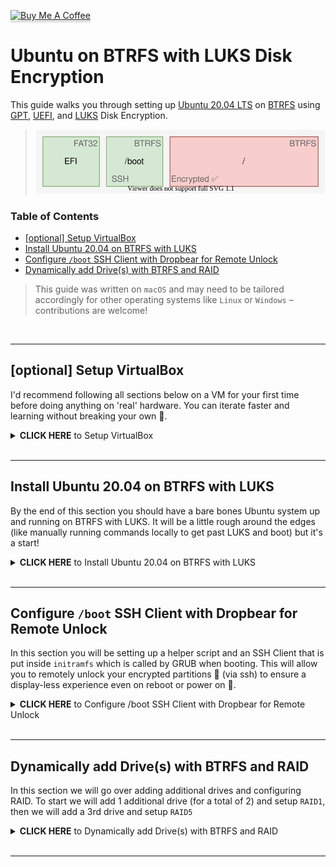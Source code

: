 <a href="https://www.buymeacoffee.com/BinaryShrub" target="_blank"><img src="https://www.buymeacoffee.com/assets/img/custom_images/orange_img.png" alt="Buy Me A Coffee" style="height: 41px !important;width: 174px !important;box-shadow: 0px 3px 2px 0px rgba(190, 190, 190, 0.5) !important;-webkit-box-shadow: 0px 3px 2px 0px rgba(190, 190, 190, 0.5) !important;" ></a>

# Ubuntu on BTRFS with LUKS Disk Encryption
This guide walks you through setting up [Ubuntu 20.04 LTS](https://wiki.ubuntu.com/FocalFossa/ReleaseNotes) on [BTRFS](https://btrfs.wiki.kernel.org/index.php/Main_Page) using [GPT](https://en.wikipedia.org/wiki/GUID_Partition_Table), [UEFI](https://en.wikipedia.org/wiki/Unified_Extensible_Firmware_Interface), and [LUKS](https://gitlab.com/cryptsetup/cryptsetup/blob/master/README.md) Disk Encryption.

> [![](assets/partitions.svg)](https://app.diagrams.net/?lightbox=1&highlight=0000ff&edit=_blank&layers=1&nav=1&title=Untitled%20Diagram.drawio#R5Zhdb5swFIZ%2FDZeRAAMjlyVN1krrJoVKu3bAAWsGM8dpyH79jsF8JVRt1CRd10SK7PfYx%2BZ9bAwx0CwrvwpcpA88Jsywzbg00K1h257nwq8S9lpAXi0kgsa1ZHVCSP8QLZpa3dKYbAYNJedM0mIoRjzPSSQHGhaC74bN1pwNRy1wQo6EMMLsWP1JY5nWqu%2BanX5HaJI2I1umjmS4aayFTYpjvutJaG6gmeBc1qWsnBGmvGt8qfstnom2ExMkl6%2FpUFL8Yxl%2Fm9DvD%2FcWYssUPbkTy6%2FTPGG21VesZyv3jQWCb%2FOYqCymgYJdSiUJCxyp6A6Yg5bKjEHNguKa51JTtE1dn3HGRZUL1R%2FQMaNJDloEsydCNaSM9RquXfUFfSMF%2F0V6Ea%2F6QETPnAhJymc9sVqnYYUSnhEp9tCk6dDA0avT8nV917F2mqWY9jhPtYb18kra1B0BKGgIJwBxRnh4DEYNVlBIZHXdtaCsHZDyfm95E5hsKgg30MDyi7ILNlnmi%2FsmEUy0zjXMD3JvzDctiiHb2CV%2B7Iyx9e0VOhtbdMB2eszWH0H75VJox7baRdAqcOq28l%2FjtQ%2B37nvjnV4R73uhXfsRiaIxtCvfdVzzPGiR9TJae%2ByufDG2zWA9uMHjchGCyThTluWrTTFmNpggh442B5%2Bopx0opyg8b9xoPaNxrHoHgsBCwKsqkzK24DSX1YW5geHeqlRbyevF0h69FzonHe9lIt4IEPtiQKzPDcR2%2FjUg9hGQxc0jsj8LEOsVO8S9KpDRJ8kBi3keiX0h4SyAWcxtYzozfPcEQIysPwyfwzOl3UA9PtOr8vGO%2BITh3Qnut29OH8L%2Fw8e1Mf%2Bd8%2FgP1e6tuor1%2FppA878%3D)

### Table of Contents
* [[optional] Setup VirtualBox](#[optional]-Setup-VirtualBox)
* [Install Ubuntu 20.04 on BTRFS with LUKS](#Install-Ubuntu-20.04-on-BTRFS-with-LUKS)
* [Configure `/boot` SSH Client with Dropbear for Remote Unlock](#Configure-`/boot`-SSH-Client-with-Dropbear-for-Remote-Unlock)
* [Dynamically add Drive(s) with BTRFS and RAID](#Dynamically-add-Drive(s)-with-BTRFS-and-RAID)


> This guide was written on `macOS` and may need to be tailored accordingly for other operating systems like `Linux` or `Windows` – contributions are welcome!

<br/>

---

## [optional] Setup VirtualBox
I'd recommend following all sections below on a VM for your first time before doing anything on 'real' hardware. You can iterate faster and learning without breaking your own 💩.

<details><summary><span style="font-weight:bold">CLICK HERE</span> to Setup VirtualBox</summary><p>

### Install VirtualBox
1. Download and install [VirtualBox](https://www.virtualbox.org/wiki/Downloads)
    ``` sh
    brew cask install virtualbox
    ```
### Create a new VM
1. Launch VirtualBox, click `New`:</br></br>**Type:** `Linux`</br>**Version:** `Ubuntu (64-bit)`
    ![](assets/vb-new.png)
1. Continue with defaults (which should include a **10 GB** virtual drive)

### Configure and Launch new VM
1. Select VM from step above and click `Settings`
2. Navigate to **System > Motherboard** 
3. Check `Enable EFI (special OSes only)`
    ![](assets/vb-mobo.png)
4. Navigate to **Storage** and attach `ubuntu-20.04-desktop-amd64.iso` as a new Optical Drive:
    ![](assets/vb-storage.png)
5. Navigate to **Network** and change to `Bridged Adapter` so the VM will get an IP Address from your router instead of your computer:
    ![](assets/vb-bridged.png)
6. [optional] Increase VM performance 
   > I put my numbers below but do what suites you
   
   **Base Memory:** `2048 MB`</br>**Processor(s)** `4`</br>**Video Memory:** `128 MB`
7. Click `OK` to save settings
8. Click `Start`
9.  [optional] Change VM to Scaled Mode (View > Scaled Mode) for a better viewing experience
10. You should be off to the races 🏇</br>
![](assets/vb-launch.png)

</p></details>
<br/>

---

## Install Ubuntu 20.04 on BTRFS with LUKS
By the end of this section you should have a bare bones Ubuntu system up and running on BTRFS with LUKS. It will be a little rough around the edges (like manually running commands locally to get past LUKS and boot) but it's a start!

<details><summary><span style="font-weight:bold">CLICK HERE</span>  to Install Ubuntu 20.04 on BTRFS with LUKS</summary>
<p>

<p align="center"><img src="assets/letsdothis.png"/></p>

### Download Ubuntu 20.04 LTS image
[https://releases.ubuntu.com/20.04/ubuntu-20.04-desktop-amd64.iso](https://releases.ubuntu.com/20.04/ubuntu-20.04-desktop-amd64.iso)
### Launch 'Try Ubuntu' from Installer USB/CD
1. If you are not going the VirtualBox VM route you will need to [build an Ubuntu Live USB](https://ubuntu.com/tutorials/tutorial-create-a-usb-stick-on-ubuntu) from `ubuntu-20.04-desktop-amd64.iso` and launch into it.
2. Start your system, boot to the attached Ubuntu environment, and select `Try Ubuntu` once fully loaded.
3. Open `terminal` (Ctrl+Opt+T on macOS) and run `lsblk` to list out your block devices and locate the drive you will be installing Ubuntu on – in my case `sda`.</br>
![](assets/vb-lsblk.png)
    > Jot down your disk name, if it's different than mine, and use it for the remainder of this guide
4. Launch interactive sudo `sudo -i` in terminal – it's time to get our hands dirty 🙌.

### Create Disk Partitions
1. Launch `parted` in interactive sudo to setup a `GPT` partition table and create our three partitions: `EFI`, `/boot`, and `/`.</br>
    ``` sh
    parted /dev/sda
        mklabel gpt
        mkpart primary 1MiB 513MiB
        mkpart primary 513MiB 1026MiB
        mkpart primary 1026MiB 100%
        print
        quit
    ```

    ![](assets/parted.png)

    > If you dont have a UEFI system (BIOS, like myself) then you will need to do something slightly different for the first partition:
    > ``` sh
    > parted /dev/sda
    >   mklabel gpt
    >    mkpart primary 1MiB 2MiB
    >    set 1 bios_grub on
    >    mkpart primary 2MiB 514MiB
    >    mkpart primary 514MiB 100%
    >    print
    >    quit
    >    ```

### Setup LUKS Disk Encryption on `/` partition
1. Setup encryption on `/` partition:
    ``` sh
    cryptsetup luksFormat /dev/sda3
    ```
    > **Use a strong passphrase**: This passphrase is what will be used to unlock your disk encryption in the future – avoid brute force attacks and use something long and strong 😘.
    
    > If you on on VirtualBox, you may get a `Killed` response with a screen flicker, this means luksFormat failed. Try with `--pbkdf-memory 256` to reduce the required memory – not recommended if you can avoid it. 
2. Open your newly created LUKS `/` partition:
   ``` sh
   cryptsetup luksOpen /dev/sda3 sda3_crypt
   ```
   > This will mount an LVM at `/dev/mapper/sda3_crypt` which is affectively your decrypted partition.

### Format Disk Partitions
1. Format `EFI` partition:
    ``` sh
    mkfs.vfat -F 32 /dev/sda1
    ```
    > Skip this if you are going the BIOS route.
2. Format `/boot` partition:
    ``` sh
    mkfs.btrfs /dev/sda2
    ```
1. Format `/` partition:
    ``` sh
    mkfs.btrfs /dev/mapper/sda3_crypt
    ```
    > You do not want to use `/dev/sda3` here because it's encrypted.

### Install Ubuntu 👨‍💻
1. Launch Ubuntu Installer from interactive sudo terminal
   ``` sh
   ubiquity
   ```
   ![](assets/installer.png)
2. Continue with your desired settings until you hit the **Installation type** page, here you want to select the `Something else` radial button:
    ![](assets/installtype.png)
3. We are now going to tell the Ubuntu installer how/where we want our installation:
    1. Select `/dev/sda1`, press the Change button. Choose Use as `EFI System Partition`.</br>
        > If this is not an option, you probably didn't boot with UEFI Support in VirtualBox or your System doesnt support UEFI 🙁 and you will need to go with a BIOS option as discussed above.
    2. Select `/dev/sda2`, press the Change button. Choose Use as `btrfs journaling filesystem`, check `Format`, and use `/boot` as Mount point.
    3. Select `/dev/mapper/sda3_crypt`, press the Change button. Choose Use as `btrfs journaling filesystem`, check `Format`, and use `/` as Mount point.
   
    ![](assets/installtypeparts.png)
4. Click `Install Now`
5. Continue through the rest of the installation with your desired settings:
    ![](assets/installcomplete.png)
6. Remove the Ubuntu Installer USB/CD – it is no longer needed.
7.  Click `Restart Now`
8.  Congrats, Ubuntu is installed on BTRFS with LUKS 🎉 – time for a test drive to see if it works 🚙...

### Launch your new Ubuntu System for the First Time
1. Once booted/restarted you should end up in `initramfs` running `BusyBox` and not Ubuntu. This is because your `/boot` volume could not mount the `/` partition because it's encrypted:
    ![](assets/initramfs.png)
2. Perform the following commands to boot into Ubuntu:
   1. Open the encrypted `/` partition
       ``` sh
       cryptsetup luksOpen /dev/sda3 sda3_crypt
       ```
   2. Scan for the `/` partition filesystem
       ``` sh
       btrfs device scan
       ```
   3. Exit to continue the booting process
       ``` sh
       exit
       ```
    ![](assets/manualboot.png)
3. If all's good, you should be loaded to Ubuntu!</br>
![](assets/booted.png)

### Enable SSH
1. Upgrade packages, install a couple more, and enable ssh access:
    ``` sh
    sudo apt update
    sudo apt upgrade -y
    sudo apt install -y net-tools openssh-server curl vim
    ```
2. Add filewall rule for ssh:
    ``` sh
    sudo ufw allow ssh
    ```
3. Setup `authorized_keys` to gate ssh access:
    ``` sh
    mkdir ~/.ssh
    echo "YOUR_PUBLIC_KEY_HERE" >> ~/.ssh/authorized_keys
    ```
    > Read more about [ssh-keygen](https://www.ssh.com/ssh/keygen/) if needed.
4. You should now be able to ssh into your Ubuntu system:
    ``` sh
    ssh binaryshrub@192.168.1.109
    ```
    > Use `ifconfig` if you need to find the IP Address.

### Additional Configuration
1. [optional] If you are on VirtualBox, you should now install `VirtualBox Guest Additions` and `disable Scaled Mode` to make your experience better.
2. [optional] Trim down on GRUB start time from `30s` to `2s` like default</br>
    ``` sh
    sudo sh -c 'echo GRUB_RECORDFAIL_TIMEOUT=2 >> /etc/default/grub'
    sudo update-grub
    ```
    ![](assets/grubtimeout.png)


</p></details>

<br/>

---

## Configure `/boot` SSH Client with Dropbear for Remote Unlock

In this section you will be setting up a helper script and an SSH Client that is put inside `initramfs` which is called by GRUB when booting. This will allow you to remotely unlock your encrypted partitions 👏 (via ssh) to ensure a display-less experience even on reboot or power on 🎉.

<details><summary><span style="font-weight:bold">CLICK HERE</span> to Configure /boot SSH Client with Dropbear for Remote Unlock</summary><p>

### Download and Execute `btrfs-luks-unlocker.sh`

The following script will setup the ssh client for you, add an `unlock` script, and grant access to `~/.ssh/authorized_keys`:
``` sh
cd ~
curl https://raw.githubusercontent.com/BinaryShrub/ubuntu-btrfs-luks/master/scripts/btrfs-luks-unlocker.sh -o btrfs-luks-unlocker.sh
sudo chmod +x btrfs-luks-unlocker.sh
./btrfs-luks-unlocker.sh
```
> WARNING: You will need to rerun this script on `~/.ssh/authorized_keys` change if you want the new users to have access to connect.

> WARNING: You will need to update `btrfs-luks-unlocker.sh` to include all drives that should be unlocked. Look for the line with `cryptsetup luksOpen` and change/duplicate accordingly.

### Reboot and SSH into `/boot`
After this script has executed, you should now be able to ssh into the system on reboot. To do this you must explicitly use the `root` user like so:
``` sh
ssh root@192.168.1.109
```
> Do not change user, `root` is what you want.

### Execute `unlock` when in initramfs
Once you have successfully connected to initramfs (from the step above) you will now have access to the `unlock` script to help make unlocking easier for you:

``` sh
ssh root@192.168.1.109


BusyBox v1.30.1 (Ubuntu 1:1.30.1-4ubuntu6) built-in shell (ash)
Enter 'help' for a list of built-in commands.

# unlock
Enter passphrase for /dev/sda3: 
Scanning for Btrfs filesystems

⏳ Booting ...

# Connection to 192.168.1.109 closed by remote host.
Connection to 192.168.1.109 closed.
```

You can also access this script with `./unlock` to make it easier to remember if you forget 😇:
``` sh
ssh root@192.168.1.109       


BusyBox v1.30.1 (Ubuntu 1:1.30.1-4ubuntu6) built-in shell (ash)
Enter 'help' for a list of built-in commands.

# ls
unlock
# ▉
```
</p></details>

<br/>

---
## Dynamically add Drive(s) with BTRFS and RAID

In this section we will go over adding additional drives and configuring RAID. To start we will add 1 additional drive (for a total of 2) and setup `RAID1`, then we will add a 3rd drive and setup `RAID5`

<details><summary><span style="font-weight:bold">CLICK HERE</span> to Dynamically add Drive(s) with BTRFS and RAID</summary><p>

### Understand your existing filesystem
The following commands give you some basic information about the btrfs mount points and the devices they include:

1.  ``` sh
    sudo btrfs fi show
    ```
2.  ``` sh
    findmnt -nt btrfs
    ```

![](assets/driveinfo.png)

### Add a new LUKS Drive

1. Be sure your new drive is attached to the system and verify with `lsblk`
    > If you are using VirtualBox you can create another `10 GB` drive in settings, under **Storage** after shutting down your VM

    ![](assets/newdrive.png)

2. Create partition:
    ``` sh
    sudo parted /dev/sdb
        mklabel gpt
        mkpart primary 1MiB 100%
        print
        quit
    ```

3. Format for LUKS:
    ``` sh
    sudo cryptsetup luksFormat /dev/sdb1
    ```
    > You can either use the same passphrase as `/dev/sda3` or something different

    > If you on on VirtualBox, you may get a `Killed` response with a screen flicker, this means luksFormat failed. Try with `--pbkdf-memory 256` to reduce the required memory – not recommended if you can avoid it. 

4. Open your newly created LUKS partition:
   ``` sh
   sudo cryptsetup luksOpen /dev/sdb1 sdb1_crypt
   ```

5. Add a line to `btrfs-luks-unlocker.sh` for your new drive so you will be promted to unlock it on reboot:
    ``` sh
    # Add line to `btrfs-luks-unlocker.sh`
    # /sbin/cryptsetup luksOpen /dev/sdb1 sdb1_crypt

    # Execute scrip to update
    ~/btrfs-luks-unlocker.sh
    ```
    ![](assets/scriptdriveupdate.png)

6. Add new drive to the `/` BTRFS mount point and configure for `RAID1`:
    ``` sh
    sudo btrfs device add /dev/mapper/sdb1_crypt /
    ``` 

7. Balance the new drive with the existing:</br></br>
    For 2 Drives use `RAID1`:
    ```
    sudo btrfs balance start -dconvert=raid1 -mconvert=raid1 /
    ```

    For 3+ Drives use `RAID5`:
    ``` sh
    sudo btrfs balance start -dconvert=raid5 -mconvert=raid5 /
    ```
8. Monitor balance status:
    ``` sh
    sudo btrfs balance status /
    ```

Once completed you should have a nice multi-drive setup 👏.

</p></details>

<br/>

---